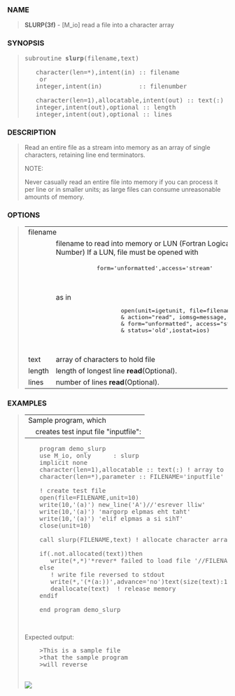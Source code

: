 <?
<body>
  <a name="top" id="top"></a>
  <div id="Container">
    <div id="Content">
      <div class="c37">
      </div><a name="0"></a>
      <h3><a name="0">NAME</a></h3>
      <blockquote>
        <b>SLURP(3f)</b> - [M_io] read a file into a character array
      </blockquote><a name="contents" id="contents"></a>
      <h3><a name="7">SYNOPSIS</a></h3>
      <blockquote>
        <pre>
subroutine <b>slurp</b>(filename,text)
<br />   character(len=*),intent(in) :: filename
    or
   integer,intent(in)          :: filenumber
<br />   character(len=1),allocatable,intent(out) :: text(:)
   integer,intent(out),optional :: length
   integer,intent(out),optional :: lines
</pre>
      </blockquote><a name="2"></a>
      <h3><a name="2">DESCRIPTION</a></h3>
      <blockquote>
        Read an entire file as a stream into memory as an array of single characters, retaining line end terminators.
        <p>NOTE:</p>
        <p>Never casually read an entire file into memory if you can process it per line or in smaller units; as large files can consume unreasonable
        amounts of memory.</p>
      </blockquote><a name="3"></a>
      <h3><a name="3">OPTIONS</a></h3>
      <blockquote>
        <table cellpadding="3">
          <tr valign="top">
            <td class="c38" colspan="2">filename</td>
          </tr>
          <tr valign="top">
            <td width="6%"></td>
            <td>filename to read into memory or LUN (Fortran Logical Unit Number) If a LUN, file must be opened with</td>
          </tr>
          <tr>
            <td colspan="2">
              <pre>
                    form='unformatted',access='stream'
<br />
</pre>
            </td>
          </tr>
          <tr>
            <td width="6%"></td>
            <td>
              as in
              <pre>
                   open(unit=igetunit, file=filename,     &amp;
                   &amp; action="read", iomsg=message,        &amp;
                   &amp; form="unformatted", access="stream", &amp;
                   &amp; status='old',iostat=ios)
<br />
</pre>
            </td>
          </tr>
          <tr valign="top">
            <td class="c38" width="6%" nowrap="nowrap">text</td>
            <td valign="bottom">array of characters to hold file</td>
          </tr>
          <tr valign="top">
            <td class="c38" width="6%" nowrap="nowrap">length</td>
            <td valign="bottom">length of longest line <b>read</b>(Optional).</td>
          </tr>
          <tr valign="top">
            <td class="c38" width="6%" nowrap="nowrap">lines</td>
            <td valign="bottom">number of lines <b>read</b>(Optional).</td>
          </tr>
        </table>
      </blockquote><a name="4"></a>
      <h3><a name="4">EXAMPLES</a></h3>
      <blockquote>
        <table cellpadding="3">
          <tr valign="top">
            <td class="c38" colspan="2">Sample program, which</td>
          </tr>
          <tr valign="top">
            <td width="6%"></td>
            <td>creates test input file "inputfile":</td>
          </tr>
        </table><!-- .nf -->
        <pre>
    program demo_slurp
    use M_io, only      : slurp
    implicit none
    character(len=1),allocatable :: text(:) ! array to hold file in memory
    character(len=*),parameter :: FILENAME='inputfile' ! file to read
<br />    ! create test file
    open(file=FILENAME,unit=10)
    write(10,'(a)') new_line('A')//'esrever lliw'
    write(10,'(a)') 'margorp elpmas eht taht'
    write(10,'(a)') 'elif elpmas a si sihT'
    close(unit=10)
<br />    call slurp(FILENAME,text) ! allocate character array and copy file into it
<br />    if(.not.allocated(text))then
       write(*,*)'*rever* failed to load file '//FILENAME
    else
       ! write file reversed to stdout
       write(*,'(*(a:))',advance='no')text(size(text):1:-1)
       deallocate(text)  ! release memory
    endif
<br />    end program demo_slurp
<br />
</pre>Expected output:
        <pre>
    &gt;This is a sample file
    &gt;that the sample program
    &gt;will reverse
</pre>
      <br />
      <div class="c37"><img src="images/slurp.3m_io.gif" /></div>
    </div>
  </div>
</body>

